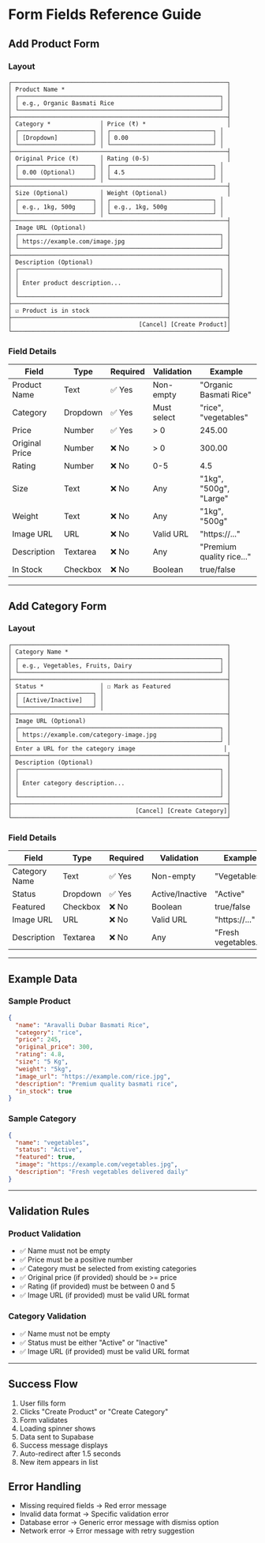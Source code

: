 # Form Fields Reference Guide

## Add Product Form

### Layout
```
┌─────────────────────────────────────────────────────────────┐
│ Product Name *                                              │
│ ┌─────────────────────────────────────────────────────────┐ │
│ │ e.g., Organic Basmati Rice                              │ │
│ └─────────────────────────────────────────────────────────┘ │
├─────────────────────────────────────────────────────────────┤
│ Category *              │ Price (₹) *                       │
│ ┌─────────────────────┐ │ ┌─────────────────────────────┐ │
│ │ [Dropdown]          │ │ │ 0.00                        │ │
│ └─────────────────────┘ │ └─────────────────────────────┘ │
├─────────────────────────────────────────────────────────────┤
│ Original Price (₹)      │ Rating (0-5)                      │
│ ┌─────────────────────┐ │ ┌─────────────────────────────┐ │
│ │ 0.00 (Optional)     │ │ │ 4.5                         │ │
│ └─────────────────────┘ │ └─────────────────────────────┘ │
├─────────────────────────────────────────────────────────────┤
│ Size (Optional)         │ Weight (Optional)                 │
│ ┌─────────────────────┐ │ ┌─────────────────────────────┐ │
│ │ e.g., 1kg, 500g     │ │ │ e.g., 1kg, 500g             │ │
│ └─────────────────────┘ │ └─────────────────────────────┘ │
├─────────────────────────────────────────────────────────────┤
│ Image URL (Optional)                                        │
│ ┌─────────────────────────────────────────────────────────┐ │
│ │ https://example.com/image.jpg                           │ │
│ └─────────────────────────────────────────────────────────┘ │
├─────────────────────────────────────────────────────────────┤
│ Description (Optional)                                      │
│ ┌─────────────────────────────────────────────────────────┐ │
│ │                                                         │ │
│ │ Enter product description...                            │ │
│ │                                                         │ │
│ └─────────────────────────────────────────────────────────┘ │
├─────────────────────────────────────────────────────────────┤
│ ☑ Product is in stock                                       │
├─────────────────────────────────────────────────────────────┤
│                                    [Cancel] [Create Product]│
└─────────────────────────────────────────────────────────────┘
```

### Field Details

| Field | Type | Required | Validation | Example |
|-------|------|----------|------------|---------|
| Product Name | Text | ✅ Yes | Non-empty | "Organic Basmati Rice" |
| Category | Dropdown | ✅ Yes | Must select | "rice", "vegetables" |
| Price | Number | ✅ Yes | > 0 | 245.00 |
| Original Price | Number | ❌ No | > 0 | 300.00 |
| Rating | Number | ❌ No | 0-5 | 4.5 |
| Size | Text | ❌ No | Any | "1kg", "500g", "Large" |
| Weight | Text | ❌ No | Any | "1kg", "500g" |
| Image URL | URL | ❌ No | Valid URL | "https://..." |
| Description | Textarea | ❌ No | Any | "Premium quality rice..." |
| In Stock | Checkbox | ❌ No | Boolean | true/false |

---

## Add Category Form

### Layout
```
┌─────────────────────────────────────────────────────────────┐
│ Category Name *                                             │
│ ┌─────────────────────────────────────────────────────────┐ │
│ │ e.g., Vegetables, Fruits, Dairy                         │ │
│ └─────────────────────────────────────────────────────────┘ │
├─────────────────────────────────────────────────────────────┤
│ Status *                │ ☐ Mark as Featured                │
│ ┌─────────────────────┐ │                                   │
│ │ [Active/Inactive]   │ │                                   │
│ └─────────────────────┘ │                                   │
├─────────────────────────────────────────────────────────────┤
│ Image URL (Optional)                                        │
│ ┌─────────────────────────────────────────────────────────┐ │
│ │ https://example.com/category-image.jpg                  │ │
│ └─────────────────────────────────────────────────────────┘ │
│ Enter a URL for the category image                         │
├─────────────────────────────────────────────────────────────┤
│ Description (Optional)                                      │
│ ┌─────────────────────────────────────────────────────────┐ │
│ │                                                         │ │
│ │ Enter category description...                           │ │
│ │                                                         │ │
│ └─────────────────────────────────────────────────────────┘ │
├─────────────────────────────────────────────────────────────┤
│                                   [Cancel] [Create Category]│
└─────────────────────────────────────────────────────────────┘
```

### Field Details

| Field | Type | Required | Validation | Example |
|-------|------|----------|------------|---------|
| Category Name | Text | ✅ Yes | Non-empty | "Vegetables" |
| Status | Dropdown | ✅ Yes | Active/Inactive | "Active" |
| Featured | Checkbox | ❌ No | Boolean | true/false |
| Image URL | URL | ❌ No | Valid URL | "https://..." |
| Description | Textarea | ❌ No | Any | "Fresh vegetables..." |

---

## Example Data

### Sample Product
```json
{
  "name": "Aravalli Dubar Basmati Rice",
  "category": "rice",
  "price": 245,
  "original_price": 300,
  "rating": 4.8,
  "size": "5 Kg",
  "weight": "5kg",
  "image_url": "https://example.com/rice.jpg",
  "description": "Premium quality basmati rice",
  "in_stock": true
}
```

### Sample Category
```json
{
  "name": "vegetables",
  "status": "Active",
  "featured": true,
  "image": "https://example.com/vegetables.jpg",
  "description": "Fresh vegetables delivered daily"
}
```

---

## Validation Rules

### Product Validation
- ✅ Name must not be empty
- ✅ Price must be a positive number
- ✅ Category must be selected from existing categories
- ✅ Original price (if provided) should be >= price
- ✅ Rating (if provided) must be between 0 and 5
- ✅ Image URL (if provided) must be valid URL format

### Category Validation
- ✅ Name must not be empty
- ✅ Status must be either "Active" or "Inactive"
- ✅ Image URL (if provided) must be valid URL format

---

## Success Flow

1. User fills form
2. Clicks "Create Product" or "Create Category"
3. Form validates
4. Loading spinner shows
5. Data sent to Supabase
6. Success message displays
7. Auto-redirect after 1.5 seconds
8. New item appears in list

## Error Handling

- Missing required fields → Red error message
- Invalid data format → Specific validation error
- Database error → Generic error message with dismiss option
- Network error → Error message with retry suggestion
